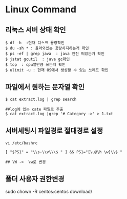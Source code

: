 # Linux Command

## 리눅스 서버 상태 확인 

~~~
$ df -h  :현재 디스크 용량확인  
$ du -sh * : 올라와있는 용량차지하는거 확인  
$ ps -ef | grep java  : java 엔진 떠있는거 확인  
$ jstat gcutil  : java gc확인  
$ top  : cpu얼만큼 쓰는지 확인  
$ ulimit -u : 현재 OS에서 생성할 수 있는 쓰레드 확인
~~~

## 파일에서 원하는 문자열 확인
~~~
$ cat extract.log | grep search

##log에 있는 cate 파일로 추출
$ cat extract.log |grep '# Category ->' > 1.txt
~~~

## 서버세팅시 파일경로 절대경로 설정
~~~
vi /etc/bashrc

[ "$PS1" = "\\s-\\v\\\$ " ] && PS1="[\u@\h \w]\\$ "

## \W ->  \w로 변경
~~~

## 폴더 사용자 권한변경

sudo chown -R centos:centos download/
